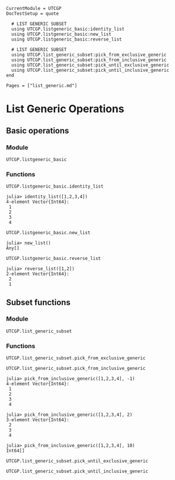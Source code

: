 ```@meta
CurrentModule = UTCGP
DocTestSetup = quote

  # LIST GENERIC SUBSET
  using UTCGP.listgeneric_basic:identity_list
  using UTCGP.listgeneric_basic:new_list
  using UTCGP.listgeneric_basic:reverse_list
  
  # LIST GENERIC SUBSET
  using UTCGP.list_generic_subset:pick_from_exclusive_generic
  using UTCGP.list_generic_subset:pick_from_inclusive_generic
  using UTCGP.list_generic_subset:pick_until_exclusive_generic
  using UTCGP.list_generic_subset:pick_until_inclusive_generic
end
```

```@contents
Pages = ["list_generic.md"]
```

# List Generic Operations

## Basic operations 

### Module 

```@docs
UTCGP.listgeneric_basic
```
### Functions 

```@docs
UTCGP.listgeneric_basic.identity_list
```
```jldoctest
julia> identity_list([1,2,3,4])
4-element Vector{Int64}:
 1
 2
 3
 4
```

```@docs
UTCGP.listgeneric_basic.new_list
```
```jldoctest
julia> new_list()
Any[]
```

```@docs
UTCGP.listgeneric_basic.reverse_list
```
```jldoctest
julia> reverse_list([1,2])
2-element Vector{Int64}:
 2
 1
```

## Subset functions

### Module
```@docs
UTCGP.list_generic_subset
```

### Functions

```@docs
UTCGP.list_generic_subset.pick_from_exclusive_generic
```


```@docs
UTCGP.list_generic_subset.pick_from_inclusive_generic
```
```jldoctest
julia> pick_from_inclusive_generic([1,2,3,4], -1)
4-element Vector{Int64}:
 1
 2
 3
 4
```
```jldoctest
julia> pick_from_inclusive_generic([1,2,3,4], 2)
3-element Vector{Int64}:
 2
 3
 4
```
```jldoctest
julia> pick_from_inclusive_generic([1,2,3,4], 10)
Int64[]
```

```@docs
UTCGP.list_generic_subset.pick_until_exclusive_generic
```
```@docs
UTCGP.list_generic_subset.pick_until_inclusive_generic
```

